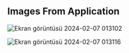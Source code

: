 ## Images From Application 


![Ekran görüntüsü 2024-02-07 013102](https://github.com/hilalezgii/todo-app/assets/120422217/2e3d201c-ce6b-43a5-9020-589d4caa1acd)


![Ekran görüntüsü 2024-02-07 013116](https://github.com/hilalezgii/todo-app/assets/120422217/89734b96-586a-4880-bd0c-fbc7de89e190)
